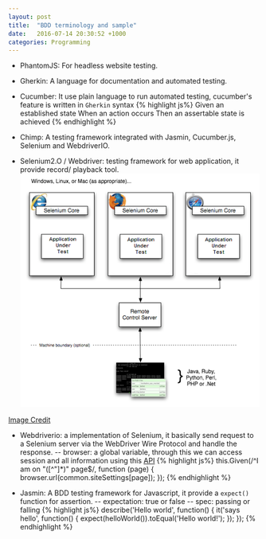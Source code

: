 ```yaml
---
layout: post
title:  "BDD terminology and sample"
date:   2016-07-14 20:30:52 +1000
categories: Programming
---
```


- PhantomJS: For headless website testing.

- Gherkin: A language for documentation and automated testing. 

- Cucumber: It use plain language to run automated testing, cucumber's feature is written in `Gherkin` syntax
{% highlight js%}
Given an established state
When an action occurs
Then an assertable state is achieved
{% endhighlight %}

- Chimp: A testing framework integrated with Jasmin, Cucumber.js, Selenium and WebdriverIO. 
 
- Selenium2.O / Webdriver: testing framework for web application, it provide record/ playback tool.
![Selenium RC Architecture](/assets/chapt5_img01_Architecture_Diagram_Simple.png) 

[Image Credit](http://www.seleniumhq.org/docs/05_selenium_rc.jsp) 

- Webdriverio: a implementation of Selenium, it basically send request to a Selenium server via the WebDriver Wire Protocol and handle the response.
 -- browser: a global variable, through this we can access session and all information using this [API](http://webdriver.io/api.html)
{% highlight js%}
 this.Given(/^I am on "([^"]*)" page$/, function (page) {
   browser.url(common.siteSettings[page]);
 });
{% endhighlight %}

 
- Jasmin: A BDD testing framework for Javascript, it provide a `expect()` function for assertion.
 -- expectation: true or false
 -- spec: passing or falling 
{% highlight js%}
describe('Hello world', function() {
  it('says hello', function() {
    expect(helloWorld()).toEqual('Hello world!');
  });
});
{% endhighlight %}
